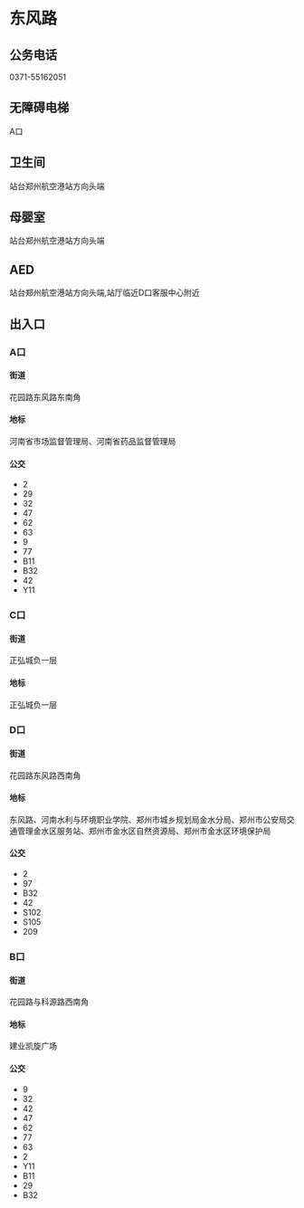 # 东风路

## 公务电话

0371-55162051

## 无障碍电梯

A口

## 卫生间

站台郑州航空港站方向头端

## 母婴室

站台郑州航空港站方向头端

## AED

站台郑州航空港站方向头端,站厅临近D口客服中心附近

## 出入口

### A口

#### 街道

花园路东风路东南角

#### 地标

河南省市场监督管理局、河南省药品监督管理局

#### 公交

- 2
- 29
- 32
- 47
- 62
- 63
- 9
- 77
- B11
- B32
- 42
- Y11

### C口

#### 街道

正弘城负一层

#### 地标

正弘城负一层

### D口

#### 街道

花园路东风路西南角

#### 地标

东风路、河南水利与环境职业学院、郑州市城乡规划局金水分局、郑州市公安局交通管理金水区服务站、郑州市金水区自然资源局、郑州市金水区环境保护局

#### 公交

- 2
- 97
- B32
- 42
- S102
- S105
- 209

### B口

#### 街道

花园路与科源路西南角

#### 地标

建业凯旋广场

#### 公交

- 9
- 32
- 42
- 47
- 62
- 77
- 63
- 2
- Y11
- B11
- 29
- B32

